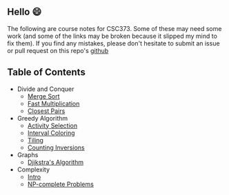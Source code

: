 
## Hello :smile:

The following are course notes for CSC373. Some of these may need some
work (and some of the links may be broken because it slipped my mind to fix
them). If you find any mistakes, please don't hesitate to submit an issue or
pull request on this repo's [github](https://github.com/isthisnagee/CSC373)

## Table of Contents

* Divide and Conquer
    * [Merge Sort](merge-sort.html)
    * [Fast Multiplication](fast-mult.html)
    * [Closest Pairs](closest-pair.html)
* Greedy Algorithm
    * [Activity Selection](activity-selection.html)
    * [Interval Coloring](interval-coloring.html)
    * [Tiling](tiling.html)
    * [Counting Inversions](counting-inversions.html)
* Graphs
    * [Djikstra's Algorithm](dijkstra.html)
* Complexity
    * [Intro](np-intro.html)
    * [NP-complete Problems](np-complete.html)

